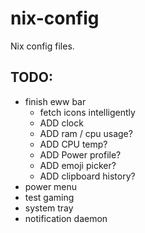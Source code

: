# nix-config
Nix config files.

## TODO:
- finish eww bar
  - fetch icons intelligently
  - ADD clock
  - ADD ram / cpu usage?
  - ADD CPU temp?
  - ADD Power profile?
  - ADD emoji picker?
  - ADD clipboard history?
- power menu
- test gaming
- system tray
- notification daemon
